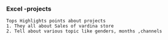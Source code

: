 ### Excel -projects
```
Tops Highlights points about projects
1. They all about Sales of vardina store
2. Tell about various topic like genders, months ,channels
```

